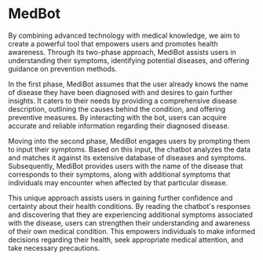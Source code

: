 # MedBot

By combining advanced technology with medical knowledge, we aim to create a powerful tool that empowers users and promotes health awareness. Through its two-phase approach, MediBot assists users in understanding their symptoms, identifying potential diseases, and offering guidance on prevention methods.

In the first phase, MediBot assumes that the user already knows the name of disease they have been diagnosed with and desires to gain further insights. It caters to their needs by providing a comprehensive disease description, outlining the causes behind the condition, and offering preventive measures. By interacting with the bot, users can acquire accurate and reliable information regarding their diagnosed disease.

Moving into the second phase, MediBot engages users by prompting them to input their symptoms. Based on this input, the chatbot analyzes the data and matches it against its extensive database of diseases and symptoms. Subsequently, MediBot provides users with the name of the disease that corresponds to their symptoms, along with additional symptoms that individuals may encounter when affected by that particular disease.

This unique approach assists users in gaining further confidence and certainty about their health conditions. By reading the chatbot's responses and discovering that they are experiencing additional symptoms associated with the disease, users can strengthen their understanding and awareness of their own medical condition. This empowers individuals to make informed decisions regarding their health, seek appropriate medical attention, and take necessary precautions.

